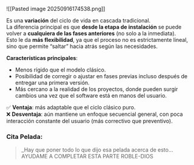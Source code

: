 ![[Pasted image 20250916174538.png]]

Es una **variación** del ciclo de vida en cascada tradicional.  
La diferencia principal es que **desde la etapa de instalación** se puede volver a **cualquiera de las fases anteriores** (no solo a la inmediata).  
Esto le da **más flexibilidad**, ya que el proceso no es estrictamente lineal, sino que permite “saltar” hacia atrás según las necesidades.

**Características principales**:

- Menos rígido que el modelo clásico.
- Posibilidad de corregir o ajustar en fases previas incluso después de entregar una primera versión.
- Más cercano a la realidad de los proyectos, donde pueden surgir cambios una vez que el software está en manos del usuario.

✅ **Ventaja**: más adaptable que el ciclo clásico puro.  
❌ **Desventaja**: aún mantiene un enfoque secuencial general, con poca interacción constante del usuario (más correctivo que preventivo).






### Cita Pelada:

> _Hay que poner todo lo que dijo esa pelada acerca de esto... AYUDAME A COMPLETAR ESTA PARTE ROBLE-DIOS
